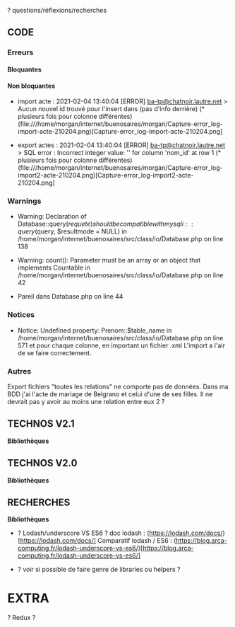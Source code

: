 
? questions/réflexions/recherches



## CODE 


### Erreurs
#### Bloquantes

#### Non bloquantes

*  import acte : 2021-02-04 13:40:04 [ERROR] ba-tp@chatnoir.lautre.net > Aucun nouvel id trouvé pour l'insert dans (pas d'info derrière) (* plusieurs fois pour colonne différentes)    
(file:///home/morgan/internet/buenosaires/morgan/Capture-error_log-import-acte-210204.png)[Capture-error_log-import-acte-210204.png]    

*   export actes : 2021-02-04 13:40:04 [ERROR] ba-tp@chatnoir.lautre.net > SQL error : Incorrect integer value: '' for column 'nom_id' at row 1 (* plusieurs fois pour colonne différentes)       
(file:///home/morgan/internet/buenosaires/morgan/Capture-error_log-import2-acte-210204.png)[Capture-error_log-import2-acte-210204.png]    


### Warnings

*  Warning: Declaration of Database::query($requete) should be compatible with mysqli::query($query, $resultmode = NULL) in /home/morgan/internet/buenosaires/src/class/io/Database.php on line 138   

*  Warning: count(): Parameter must be an array or an object that implements Countable in /home/morgan/internet/buenosaires/src/class/io/Database.php on line 42    

*  Pareil dans Database.php on line 44    


### Notices

*  Notice: Undefined property: Prenom::$table_name in /home/morgan/internet/buenosaires/src/class/io/Database.php on line 571
et pour chaque colonne, en important un fichier .xml
L'import a l'air de se faire correctement.


### Autres

Export fichiers "toutes les relations" ne comporte pas de données. Dans ma BDD j'ai l'acte de mariage de Belgrano et celui d'une de ses filles. Il ne devrait pas y avoir au moins une relation entre eux 2 ?


## TECHNOS V2.1


**Bibliothèques**
    



## TECHNOS V2.0


**Bibliothèques**
    



## RECHERCHES

**Bibliothèques**

*  ? Lodash/underscore VS ES6 ?
doc lodash : (https://lodash.com/docs/)[https://lodash.com/docs/]
Comparatif lodash / ES6 : (https://blog.arca-computing.fr/lodash-underscore-vs-es6/)[https://blog.arca-computing.fr/lodash-underscore-vs-es6/]

    
*  ? voir si possible de faire genre de libraries ou helpers ?    



# EXTRA

? Redux ?


